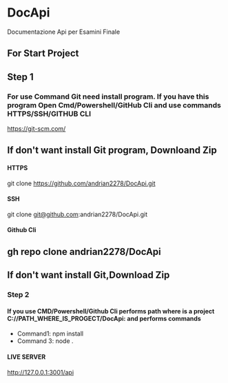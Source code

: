 # DocApi
 Documentazione Api per Esamini Finale
## For Start Project
## Step 1
###  For use Command Git need install program. If you have this program Open Cmd/Powershell/GitHub Cli and use commands HTTPS/SSH/GITHUB CLI
https://git-scm.com/
## If don't want install Git program, Downloand Zip
#### HTTPS
git clone https://github.com/andrian2278/DocApi.git
#### SSH
git clone git@github.com:andrian2278/DocApi.git
#### Github Cli
gh repo clone andrian2278/DocApi
--
## If don't want install Git,Download Zip
### Step 2 
#### If you use CMD/Powershell/Github Cli performs path where is a project C://PATH_WHERE_IS_PROGECT/DocApi: and performs commands
- Command1: npm install 
- Command 3: node .
#### LIVE SERVER
http://127.0.0.1:3001/api
